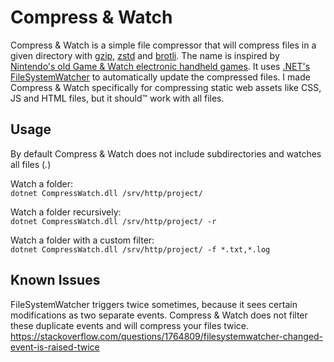 # Compress & Watch
Compress & Watch is a simple file compressor that will compress files in a given directory with [gzip](https://en.wikipedia.org/wiki/Gzip), [zstd](https://en.wikipedia.org/wiki/Zstd) and [brotli](https://en.wikipedia.org/wiki/Brotli).
The name is inspired by [Nintendo's old Game & Watch electronic handheld games](https://en.wikipedia.org/wiki/Game_%26_Watch). It uses [.NET's FileSystemWatcher](https://learn.microsoft.com/en-us/dotnet/api/system.io.filesystemwatcher) to automatically update the compressed files.
I made Compress & Watch specifically for compressing static web assets like CSS, JS and HTML files, but it should™ work with all files.

## Usage
By default Compress & Watch does not include subdirectories and watches all files (*.*)

Watch a folder:  
`dotnet CompressWatch.dll /srv/http/project/`  

Watch a folder recursively:  
`dotnet CompressWatch.dll /srv/http/project/ -r`  

Watch a folder with a custom filter:  
`dotnet CompressWatch.dll /srv/http/project/ -f *.txt,*.log`

## Known Issues
FileSystemWatcher triggers twice sometimes, because it sees certain modifications as two separate events. Compress & Watch does not filter these duplicate events and will compress your files twice.
https://stackoverflow.com/questions/1764809/filesystemwatcher-changed-event-is-raised-twice
